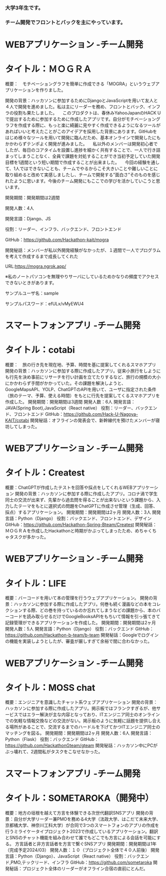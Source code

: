 ### 大学3年生です。
### チーム開発でフロントとバックを主にやっています。

# WEBアプリケーション -チーム開発
# タイトル：ＭＯＧＲＡ
概要：　モチベーショングラフを簡単に作成できる「MOGRA」というウェブアプリケーションを作りました。

開発の背景：ハッカソンに参加するためにDjangoとJavaScriptを用いて友人と４人で開発を進めました。私は主にリーダーを務め、フロントとバック、インフラの役割も果たしました。
　このプロダクトは、春休みYahooJapanのHACK Uで提出するために参加するために作成したアプリです。自分がモチベーショングラフを作成する際に、もっと楽に綺麗に見やすく作成できるようになるツールがあればいいと考えたことがこのアイデアを採用した背景にあります。GitHubをはじめ様々なツールを用いて開発に臨んだため、基本オンラインで開発したにもかかわらずテンポよく開発が進みました。
　私以外のメンバーは開発初心者でしたが、毎日のコアタイムを設置し進捗を細かく共有することで、一人で行き詰まってしまうことなく、全員で課題を対処することができ当初予定していた開発目標を1週間という短い期間で作成することが出来ました。
　今回の経験を通して、1人ではできないことも、チームでやるからこそ大きいことや難しいことに取り組めると改めて実感しましたし、チームで開発する”面白さ”そのものを感じれたように思います。今後のチーム開発にもここでの学びを活かしていこうと思います。
 
開発期間：開発期間は2週間

開発人数：4人

開発言語：Django、JS

役割：リーダー、インフラ、バックエンド、フロントエンド

GitHub：https://github.com/Hackathon-kait/mogra

開発秘話：メンバーが私以外開発経験がなかったが、１週間で一人でプログラムを考えて作成するまで成長してくれた

URL:https://mogra.ngrok.app/

※私のノートパソコンを無理やりサーバにしているためかなりの頻度でアクセスできないときがあります。

サンプルユーザ名：sample

サンプルパスワード：efULx/vMyEWU4



# スマートフォンアプリ -チーム開発
# タイトル：cotabi
概要：　旅の行き先を現在地、予算、時間を基に提案してくれるスマホアプリ
開発の背景：ハッカソンに参加する際に作成したアプリ。従来小旅行をしようにも行先を決め事前にリサーチを行い計画を立てたりするなど、旅行の規模の大小にかかわらず手間がかかっていた。その課題を解決しようと、GoogleMapsAPI、YOLP、ChatGPTのAPIを用いて、ユーザに指定された条件（旅のテーマ、予算、使える時間）をもとに行先を提案してくるスマホアプリを作成した。
開発期間：開発期間は3週間
開発人数：6人
開発言語：JAVA(Spring Boot),JavaScript（React native）
役割：リーダー、バックエンド、フロントエンド
GitHub：https://github.com/Hack-U-Nagoya-KAIT/cotabi
開発秘話：オフラインの発表会で、新幹線代を預けたメンバーが寝坊してしまった。

# WEBアプリケーション -チーム開発
# タイトル：Createst
概要：ChatGPTが作成したテストを回答や採点をしてくれるWEBアプリケーション
開発の背景：ハッカソンに参加する際に作成したアプリ。コロナ渦で学生同士の交流が出来ず、先輩から過去問を得ることが出来ないという課題から、入力したテーマをもとに選択式の問題をChatGPTに作成させ管理（生成、回答、採点）するアプリケーション。
開発期間：開発期間は2ヶ月
開発人数：3人
開発言語：Python（Django）
役割：バックエンド、フロントエンド、デザイン
GitHub：https://github.com/Hackathon-Spring-Bteam/Createst
開発秘話：ＭＯＧＲＡを作成したHackathonと時期がかぶってしまったため、めちゃくちゃタスクが多かった。

# WEBアプリケーション -チーム開発
# タイトル：LIFE
概要：バーコードを用いて本の管理を行うウェブアプリケーション。
開発の背景：ハッカソンに参加する際に作成したアプリ。何巻も続く漫画などの本をコレクションする際、どの巻を持っているのか忘れてしまうなどの課題から、本のバーコードを読み取らせるだけでGoogleBooksAPIをもちいて情報を引っ張てきて記録管理ができるアプリケーションを作成した。
開発期間：開発期間は2ヶ月
開発人数：5人
開発言語：Python（Django）
役割：バックエンド
GitHub：https://github.com/Hackathon-b-team/b-team
開発秘話：Googleでログインの機能を実装しようとしたが、審査が厳しすぎて余裕で間に合わなかった。

# WEBアプリケーション -チーム開発
# タイトル：MOSS chat
概要：エンジニアを意識したチャット系ウェブアプリケーション
開発の背景：ハッカソンに参加する際に作成したアプリ。掲示板ではフランクすぎるが、他サービスではエラー解決が主な内容となっており、ITエンジニア同士のオンラインでの気軽な情報交換などの交流がない。掲示板のように気軽に話題を提供し合える場所があることで、交流するまでのハードルを下げてかつITエンジニア同士のマッチングを図る。
開発期間：開発期間は2ヶ月
開発人数：6人
開発言語：Python（Flask）
役割：バックエンド
GitHub：https://github.com/HackathonGteam/gteam
開発秘話：ハッカソン中にPCがぶっ壊れて、2週間私がタスクをこなせなかった。

# スマートフォンアプリ -チーム開発
# タイトル：SOMETAROKA（開発中）
概要：地方の垣根を越えて方言を体験できる次世代翻訳SNSアプリ
開発の背景：自分が大学リーダー兼PMOを務める4大学（法政大学、はこだて未来大学、京都橘大学、神奈川工科大学）が合同で3つのスマートフォンのアプリの作成を行うミライケータイプロジェクト2023で作成しているアプリケーション。翻訳とSNSのチャット機能を組み合わせて誰でもどこでも方言による会話を可能にする。
方言話者と非方言話者を方言で繋ぐSNSアプリ
開発期間：開発期間は1年（完成予定2024/03）
開発人数：１０（プロジェクト全体で４０人前後）
開発言語：Python（Django）、JavaScript（React native）
役割：バックエンド,PMO,テックリード、インフラ
GitHub：https://github.com/sometaroka
開発秘話：プロジェクト全体のリーダーがオフライン合宿の直前にとんだ。
<!--
**hitugihane/hitugihane** is a ✨ _special_ ✨ repository because its `README.md` (this file) appears on your GitHub profile.

Here are some ideas to get you started:

- 🔭 I’m currently working on ...
- 🌱 I’m currently learning ...
- 👯 I’m looking to collaborate on ...
- 🤔 I’m looking for help with ...
- 💬 Ask me about ...
- 📫 How to reach me: ...
- 😄 Pronouns: ...
- ⚡ Fun fact: ...
-->
